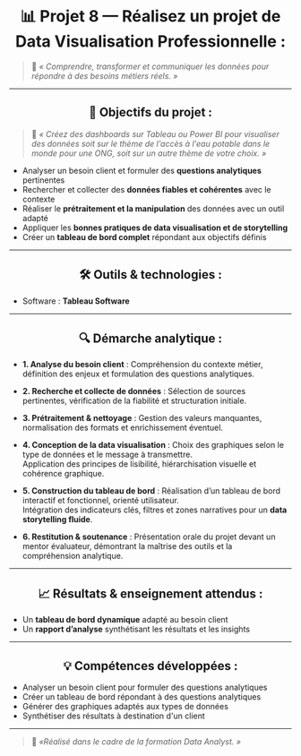 <h1 align="center">📊 Projet 8 — Réalisez un projet de Data Visualisation Professionnelle : </h1>

> 🧠 *« Comprendre, transformer et communiquer les données pour répondre à des besoins métiers réels. »*

---

<h2 align="center">🎯 Objectifs du projet : </h2>

> 🧩 *« Créez des dashboards sur Tableau ou Power BI pour visualiser des données soit sur le thème de l'accès à l'eau potable dans le monde pour une ONG, soit sur un autre thème de votre choix. »*

- Analyser un besoin client et formuler des **questions analytiques** pertinentes  
- Rechercher et collecter des **données fiables et cohérentes** avec le contexte  
- Réaliser le **prétraitement et la manipulation** des données avec un outil adapté  
- Appliquer les **bonnes pratiques de data visualisation et de storytelling**  
- Créer un **tableau de bord complet** répondant aux objectifs définis  

---

<h2 align="center">🛠️ Outils & technologies : </h2>

- Software : **Tableau Software**

---

<h2 align="center">🔍 Démarche analytique : </h2>

- **1. Analyse du besoin client** :
  Compréhension du contexte métier, définition des enjeux et formulation des questions analytiques.  

- **2. Recherche et collecte de données**  :
  Sélection de sources pertinentes, vérification de la fiabilité et structuration initiale.  

- **3. Prétraitement & nettoyage**  :
  Gestion des valeurs manquantes, normalisation des formats et enrichissement éventuel.  

- **4. Conception de la data visualisation**  :
  Choix des graphiques selon le type de données et le message à transmettre.  
  Application des principes de lisibilité, hiérarchisation visuelle et cohérence graphique.  

- **5. Construction du tableau de bord**  :
  Réalisation d’un tableau de bord interactif et fonctionnel, orienté utilisateur.  
  Intégration des indicateurs clés, filtres et zones narratives pour un **data storytelling fluide**.  

- **6. Restitution & soutenance**  :
  Présentation orale du projet devant un mentor évaluateur, démontrant la maîtrise des outils et la compréhension analytique.  

---

<h2 align="center">📈 Résultats & enseignement attendus : </h2>

- Un **tableau de bord dynamique** adapté au besoin client  
- Un **rapport d’analyse** synthétisant les résultats et les insights  


---

<h2 align="center">💡 Compétences développées : </h2>

- Analyser un besoin client pour formuler des questions analytiques
- Créer un tableau de bord répondant à des questions analytiques
- Générer des graphiques adaptés aux types de données
- Synthétiser des résultats à destination d'un client 

---

> 📌 *«Réalisé dans le cadre de la formation Data Analyst. »*
